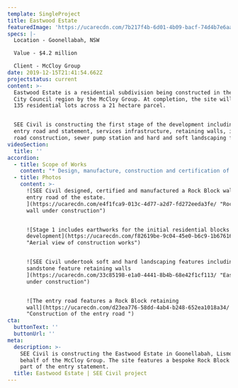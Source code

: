 ```yaml
---
template: SingleProject
title: Eastwood Estate
featuredImage: 'https://ucarecdn.com/7b217f4b-6d01-4b09-bacf-74d4b7e6aab8/'
specs: |-
  Location - Goonellabah, NSW

  Value - $4.2 million 

  Client - McCloy Group
date: 2019-12-15T21:41:54.662Z
projectstatus: current
content: >-
  Eastwood Estate is a residential subdivision being constructed in the Lismore
  City Council region by the McCloy Group. At completion, the site will hosts
  135 residential lots across a 21 hectare parcel.


  SEE Civil is constructing the first stage of the development including an
  entry road and statement, services infrastructure, retaining walls, internal
  road construction, sewer pump station and hard and soft landscaping features.
videoSection:
  title: ''
accordion:
  - title: Scope of Works
    content: "* Design, manufacture, construction and certification of 800 square metres of SEE Civil Rock Block wall.\r\n* Clearing & Earthworks to a site with difficult terrain (steep), natural springs, and a large volume of floating basalt rock.\r\n* Construction of trunk Stormwater, Sewerage and Water Infrastructure to service future stages of the development.\r\n* Procure, supply, installation and commissioning of Sewer Pump Station.\r\n* Landscape works including Site Entry Feature.\r\n* Roadworks with 5,300 square metres of Asphalt Surfacing."
  - title: Photos
    content: >-
      ![SEE Civil designed, certified and manufactured a Rock Block wall for the
      entry road of the estate.
      ](https://ucarecdn.com/e4f1fca9-013c-4d77-a2d7-fd272eeda3fe/ "Rock Block
      wall under construction")


      ![Stage 1 includes earthworks for the initial residential blocks in the
      development](https://ucarecdn.com/f82619be-9c04-45e0-b6c9-1b676160ee44/
      "Aerial view of construction works")


      ![SEE Civil undertook soft and hard landscaping features including
      sandstone feature retaining walls
      ](https://ucarecdn.com/33c85198-e1a0-4441-8b4b-68e42f1cf113/ "Eastwood
      under construction")


      ![The entry road features a Rock Block retaining
      wall](https://ucarecdn.com/d23ea776-58dd-4ab4-b248-652ea1018a34/
      "Construction of the entry road ")
cta:
  buttonText: ''
  buttonUrl: ''
meta:
  description: >-
    SEE Civil is constructing the Eastwood Estate in Goonellabah, Lismore on
    behalf of the McCloy Group. The site features a bespoke Rock Block wall as
    part of the entry statement. 
  title: Eastwood Estate | SEE Civil project
---
```


